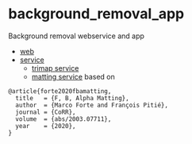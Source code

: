 # background_removal_app

Background removal webservice and app

- [web](/web/README.md)
- [service](/service/README.md)
  - [trimap service](/service/trimap/README.md)
  - [matting service](/service/matting/README.md) based on

```:bash
@article{forte2020fbamatting,
  title   = {F, B, Alpha Matting},
  author  = {Marco Forte and François Pitié},
  journal = {CoRR},
  volume  = {abs/2003.07711},
  year    = {2020},
}
```
